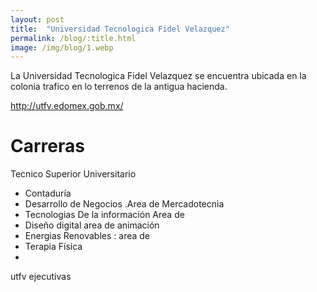```yaml
---
layout: post
title:  "Universidad Tecnologica Fidel Velazquez"
permalink: /blog/:title.html
image: /img/blog/1.webp
---
```


La Universidad Tecnologica Fidel Velazquez se encuentra ubicada en la colonia trafico en lo terrenos de la antigua hacienda.

http://utfv.edomex.gob.mx/

# Carreras

Tecnico Superior Universitario
 * Contaduría
 * Desarrollo de Negocios .Area de Mercadotecnia
 * Tecnologias De la información Area de
 * Diseño digital area de animación
 * Energias Renovables : area de 
 * Terapia Física
 *

utfv ejecutivas